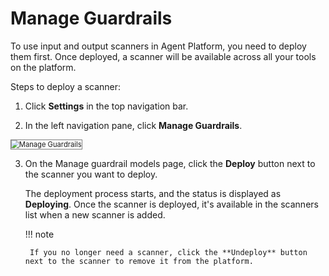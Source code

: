 # Manage Guardrails

To use input and output scanners in Agent Platform, you need to deploy them first. Once deployed, a scanner will be available across all your tools on the platform.

Steps to deploy a scanner:

1. Click **Settings** in the top navigation bar.

2. In the left navigation pane, click **Manage Guardrails**.  
<img src="./../images/manage-guardrails-new.png" alt="Manage Guardrails" title="Manage Guardrails" style="border: 1px solid gray; zoom:80%;">

3. On the Manage guardrail models page, click the **Deploy** button next to the scanner you want to deploy.  

    The deployment process starts, and the status is displayed as **Deploying**. Once the scanner is deployed, it's available in the scanners list when a new scanner is added.

    !!! note

        If you no longer need a scanner, click the **Undeploy** button next to the scanner to remove it from the platform.


